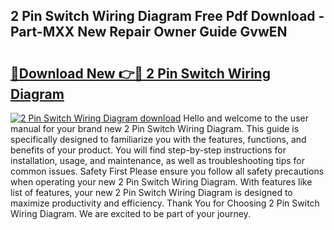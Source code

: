 ## 2 Pin Switch Wiring Diagram Free Pdf Download - Part-MXX New Repair Owner Guide GvwEN

# <h2><a href="http://dfquzai.blite.top/?on=2+Pin+Switch+Wiring+Diagram">🔗Download New 👉🔴 2 Pin Switch Wiring Diagram</a></h2>

[![2 Pin Switch Wiring Diagram download](https://i.imgur.com/lujVjoI.png)](http://dfquzai.blite.top/?on=2+Pin+Switch+Wiring+Diagram)
Hello and welcome to the user manual for your brand new 2 Pin Switch Wiring Diagram. This guide is specifically designed to familiarize you with the features, functions, and benefits of your product. You will find step-by-step instructions for installation, usage, and maintenance, as well as troubleshooting tips for common issues. Safety First Please ensure you follow all safety precautions when operating your new 2 Pin Switch Wiring Diagram. With features like list of features, your new 2 Pin Switch Wiring Diagram is designed to maximize productivity and efficiency. Thank You for Choosing 2 Pin Switch Wiring Diagram. We are excited to be part of your journey.

